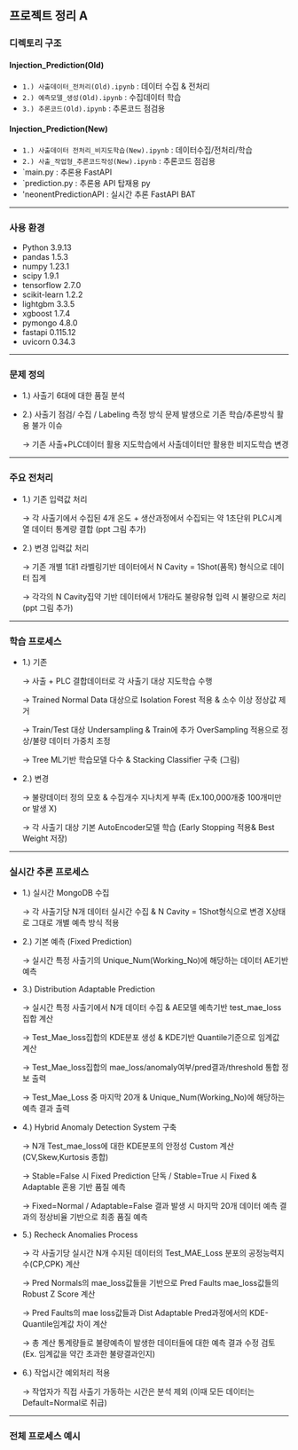 ## 프로젝트 정리 A 

### 디렉토리 구조
#### Injection_Prediction(Old)
- `1.) 사출데이터_전처리(Old).ipynb` : 데이터 수집 & 전처리
- `2.) 예측모델_생성(Old).ipynb` : 수집데이터 학습
- `3.) 추론코드(Old).ipynb` : 추론코드 점검용

#### Injection_Prediction(New)
- `1.) 사출데이터 전처리_비지도학습(New).ipynb` : 데이터수집/전처리/학습
- `2.) 사출_작업형_추론코드작성(New).ipynb` : 추론코드 점검용 
- `main.py : 추론용 FastAPI
- `prediction.py : 추론용 API 탑재용 py
- 'neonentPredictionAPI : 실시간 추론 FastAPI BAT
---

### 사용 환경
- Python 3.9.13
- pandas 1.5.3
- numpy 1.23.1
- scipy 1.9.1
- tensorflow 2.7.0
- scikit-learn 1.2.2
- lightgbm 3.3.5
- xgboost 1.7.4
- pymongo 4.8.0
- fastapi 0.115.12
- uvicorn 0.34.3

---

### 문제 정의
- 1.) 사출기 6대에 대한 품질 분석 

- 2.) 사출기 점검/ 수집 / Labeling 측정 방식 문제 발생으로 기존 학습/추론방식 활용 불가 이슈

   → 기존 사출+PLC데이터 활용 지도학습에서 사출데이터만 활용한 비지도학습 변경
 
---

### 주요 전처리 

  - 1.) 기존 입력값 처리

     → 각 사출기에서 수집된 4개 온도 + 생산과정에서 수집되는 약 1초단위 PLC시계열 데이터 통계량 결합 (ppt 그림 추가)

  - 2.) 변경 입력값 처리

     → 기존 개별 1대1 라벨링기반 데이터에서 N Cavity = 1Shot(품목) 형식으로 데이터 집계

     → 각각의 N Cavity집약 기반 데이터에서 1개라도 불량유형 입력 시 불량으로 처리 (ppt 그림 추가)

---
### 학습 프로세스

  - 1.) 기존 

     → 사출 + PLC 결합데이터로 각 사출기 대상 지도학습 수행

     → Trained Normal Data 대상으로 Isolation Forest 적용 & 소수 이상 정상값 제거

     → Train/Test 대상 Undersampling & Train에 추가 OverSampling 적용으로 정상/불량 데이터 가중치 조정

     → Tree ML기반 학습모델 다수 & Stacking Classifier 구축 (그림)

    
  - 2.) 변경 

     → 불량데이터 정의 모호 & 수집개수 지나치게 부족 (Ex.100,000개중 100개미만 or 발생 X)

     → 각 사출기 대상 기본 AutoEncoder모델 학습 (Early Stopping 적용& Best Weight 저장)

---
### 실시간 추론 프로세스  

   - 1.) 실시간 MongoDB 수집

       → 각 사출기당 N개 데이터 실시간 수집 & N Cavity = 1Shot형식으로 변경 X상태로 그대로 개별 예측 방식 적용 
     
   - 2.) 기본 예측 (Fixed Prediction)

       → 실시간 특정 사출기의 Unique_Num(Working_No)에 해당하는 데이터 AE기반 예측 

   - 3.) Distribution Adaptable Prediction

       → 실시간 특정 사출기에서 N개 데이터 수집 & AE모델 예측기반 test_mae_loss 집합 계산

       → Test_Mae_loss집합의 KDE분포 생성 & KDE기반 Quantile기준으로 임계값 계산

       → Test_Mae_loss집합의 mae_loss/anomaly여부/pred결과/threshold 통합 정보 출력

       → Test_Mae_Loss 중 마지막 20개 & Unique_Num(Working_No)에 해당하는 예측 결과 출력 
       
   - 4.) Hybrid Anomaly Detection System 구축

       → N개 Test_mae_loss에 대한 KDE분포의 안정성 Custom 계산 (CV,Skew,Kurtosis 종합)

       → Stable=False 시 Fixed Prediction 단독 / Stable=True 시 Fixed & Adaptable 혼용 기반 품질 예측 

       → Fixed=Normal / Adaptable=False 결과 발생 시 마지막 20개 데이터 예측 결과의 정상비율 기반으로 최종 품질 예측
        
   - 5.) Recheck Anomalies Process
     
       → 각 사출기당 실시간 N개 수지된 데이터의 Test_MAE_Loss 분포의 공정능력지수(CP,CPK) 계산

       → Pred Normals의 mae_loss값들을 기반으로 Pred Faults mae_loss값들의 Robust Z Score 계산

       → Pred Faults의 mae loss값들과 Dist Adaptable Pred과정에서의 KDE-Quantile임계값 차이 계산

       → 총 계산 통계량들로 불량예측이 발생한 데이터들에 대한 예측 결과 수정 검토 (Ex. 임계값을 약간 초과한 불량결과인지)

   - 6.) 작업시간 예외처리 적용 
    
       → 작업자가 직접 사출기 가동하는 시간은 분석 제외 (이때 모든 데이터는 Default=Normal로 취급)
        
---

### 전체 프로세스 예시 




 
    
